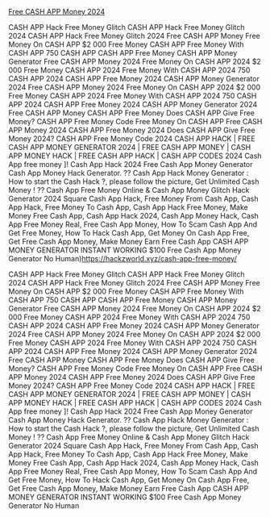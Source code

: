 [Free CASH APP Money 2024](https://hackzworld.xyz/cash-app-free-money/)

CASH APP Hack Free Money Glitch
CASH APP Hack Free Money Glitch 2024
CASH APP Hack Free Money Glitch 2024
Free CASH APP Money
Free Money On CASH APP
$2 000 Free Money CASH APP
Free Money With CASH APP
750 CASH APP
CASH APP Free Money
CASH APP Money Generator
Free CASH APP Money 2024
Free Money On CASH APP 2024
$2 000 Free Money CASH APP 2024
Free Money With CASH APP 2024
750 CASH APP 2024
CASH APP Free Money 2024
CASH APP Money Generator 2024
Free CASH APP Money 2024
Free Money On CASH APP 2024
$2 000 Free Money CASH APP 2024
Free Money With CASH APP 2024
750 CASH APP 2024
CASH APP Free Money 2024
CASH APP Money Generator 2024
Free CASH APP Money
CASH APP Free Money
Does CASH APP Give Free Money?
CASH APP Free Money Code
Free Money On CASH APP
Free CASH APP Money 2024
CASH APP Free Money 2024
Does CASH APP Give Free Money 2024?
CASH APP Free Money Code 2024
CASH APP HACK | FREE CASH APP MONEY GENERATOR 2024 | FREE CASH APP MONEY
| CASH APP MONEY HACK | FREE CASH APP HACK | CASH APP CODES 2024
Cash App free money ]! Cash App Hack 2024 Free Cash App Money Generator 
Cash App Money Hack
Generator. ?? Cash App Hack Money Generator : How to start the Cash Hack ?, please follow
the picture, Get Unlimited Cash Money ! ?? Cash App Free Money Online & Cash App Money
Glitch Hack Generator 2024 Square Cash App Hack, Free Money From Cash App, Cash App
Hack, Free Money To Cash App, Cash App Hack Free Money, Make Money Free Cash App,
Cash App Hack 2024, Cash App Money Hack, Cash App Free Money Real, Free Cash App
Money, How To Scam Cash App And Get Free Money, How To Hack Cash App, Get Money On
Cash App Free, Get Free Cash App Money, Make Money Earn Free Cash App
CASH APP MONEY GENERATOR INSTANT WORKING $100 Free Cash  App Money Generator No Human)https://hackzworld.xyz/cash-app-free-money/

CASH APP Hack Free Money Glitch
CASH APP Hack Free Money Glitch 2024
CASH APP Hack Free Money Glitch 2024
Free CASH APP Money
Free Money On CASH APP
$2 000 Free Money CASH APP
Free Money With CASH APP
750 CASH APP
CASH APP Free Money
CASH APP Money Generator
Free CASH APP Money 2024
Free Money On CASH APP 2024
$2 000 Free Money CASH APP 2024
Free Money With CASH APP 2024
750 CASH APP 2024
CASH APP Free Money 2024
CASH APP Money Generator 2024
Free CASH APP Money 2024
Free Money On CASH APP 2024
$2 000 Free Money CASH APP 2024
Free Money With CASH APP 2024
750 CASH APP 2024
CASH APP Free Money 2024
CASH APP Money Generator 2024
Free CASH APP Money
CASH APP Free Money
Does CASH APP Give Free Money?
CASH APP Free Money Code
Free Money On CASH APP
Free CASH APP Money 2024
CASH APP Free Money 2024
Does CASH APP Give Free Money 2024?
CASH APP Free Money Code 2024
CASH APP HACK | FREE CASH APP MONEY GENERATOR 2024 | FREE CASH APP MONEY
| CASH APP MONEY HACK | FREE CASH APP HACK | CASH APP CODES 2024
Cash App free money ]! Cash App Hack 2024 Free Cash App Money Generator 
Cash App Money Hack
Generator. ?? Cash App Hack Money Generator : How to start the Cash Hack ?, please follow
the picture, Get Unlimited Cash Money ! ?? Cash App Free Money Online & Cash App Money
Glitch Hack Generator 2024 Square Cash App Hack, Free Money From Cash App, Cash App
Hack, Free Money To Cash App, Cash App Hack Free Money, Make Money Free Cash App,
Cash App Hack 2024, Cash App Money Hack, Cash App Free Money Real, Free Cash App
Money, How To Scam Cash App And Get Free Money, How To Hack Cash App, Get Money On
Cash App Free, Get Free Cash App Money, Make Money Earn Free Cash App
CASH APP MONEY GENERATOR INSTANT WORKING $100 Free Cash  App Money Generator No Human
